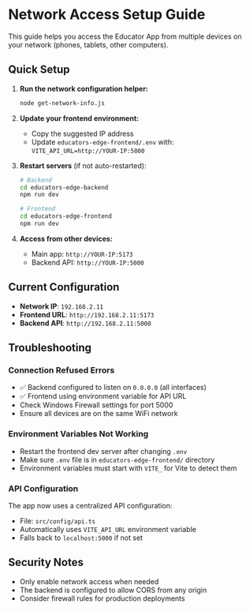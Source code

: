 # Network Access Setup Guide

This guide helps you access the Educator App from multiple devices on your network (phones, tablets, other computers).

## Quick Setup

1. **Run the network configuration helper:**
   ```bash
   node get-network-info.js
   ```

2. **Update your frontend environment:**
   - Copy the suggested IP address
   - Update `educators-edge-frontend/.env` with: `VITE_API_URL=http://YOUR-IP:5000`

3. **Restart servers** (if not auto-restarted):
   ```bash
   # Backend
   cd educators-edge-backend
   npm run dev

   # Frontend  
   cd educators-edge-frontend
   npm run dev
   ```

4. **Access from other devices:**
   - Main app: `http://YOUR-IP:5173`
   - Backend API: `http://YOUR-IP:5000`

## Current Configuration

- **Network IP**: `192.168.2.11`
- **Frontend URL**: `http://192.168.2.11:5173`
- **Backend API**: `http://192.168.2.11:5000`

## Troubleshooting

### Connection Refused Errors
- ✅ Backend configured to listen on `0.0.0.0` (all interfaces)
- ✅ Frontend using environment variable for API URL
- Check Windows Firewall settings for port 5000
- Ensure all devices are on the same WiFi network

### Environment Variables Not Working
- Restart the frontend dev server after changing `.env`
- Make sure `.env` file is in `educators-edge-frontend/` directory
- Environment variables must start with `VITE_` for Vite to detect them

### API Configuration
The app now uses a centralized API configuration:
- File: `src/config/api.ts`
- Automatically uses `VITE_API_URL` environment variable
- Falls back to `localhost:5000` if not set

## Security Notes
- Only enable network access when needed
- The backend is configured to allow CORS from any origin
- Consider firewall rules for production deployments
